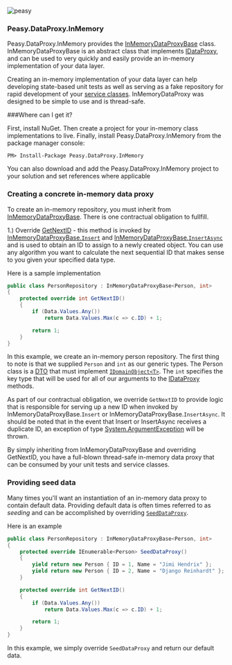 ![peasy](https://www.dropbox.com/s/2yajr2x9yevvzbm/peasy3.png?dl=0&raw=1)

### Peasy.DataProxy.InMemory

Peasy.DataProxy.InMemory provides the [InMemoryDataProxyBase](https://github.com/ahanusa/Peasy.DataProxy.InMemory/blob/master/Peasy.DataProxy.InMemory/InMemoryDataProxyBase.cs) class.  InMemoryDataProxyBase is an abstract class that implements [IDataProxy](https://github.com/ahanusa/Peasy.NET/wiki/Data-Proxy), and can be used to very quickly and easily provide an in-memory implementation of your data layer.

Creating an in-memory implementation of your data layer can help developing state-based unit tests as well as serving as a fake repository for rapid development of your [service classes](https://github.com/ahanusa/Peasy.NET/wiki/ServiceBase).  InMemoryDataProxy was designed to be simple to use and is thread-safe.

###Where can I get it?

First, install NuGet. Then create a project for your in-memory class implementations to live.  Finally, install Peasy.DataProxy.InMemory from the package manager console:

``` PM> Install-Package Peasy.DataProxy.InMemory ```

You can also download and add the Peasy.DataProxy.InMemory project to your solution and set references where applicable

### Creating a concrete in-memory data proxy

To create an in-memory repository, you must inherit from [InMemoryDataProxyBase](https://github.com/ahanusa/Peasy.DataProxy.InMemory/blob/master/Peasy.DataProxy.InMemory/InMemoryDataProxyBase.cs).  There is one contractual obligation to fullfill.

1.) Override [GetNextID](https://github.com/ahanusa/Peasy.DataProxy.InMemory/blob/master/Peasy.DataProxy.InMemory/InMemoryDataProxyBase.cs#L45) - this method is invoked by [InMemoryDataProxyBase.```Insert```](https://github.com/ahanusa/Peasy.DataProxy.InMemory/blob/master/Peasy.DataProxy.InMemory/InMemoryDataProxyBase.cs#L65) and [InMemoryDataProxyBase.```InsertAsync```](https://github.com/ahanusa/Peasy.DataProxy.InMemory/blob/master/Peasy.DataProxy.InMemory/InMemoryDataProxyBase.cs#L113) and is used to obtain an ID to assign to a newly created object.  You can use any algorithm you want to calculate the next sequential ID that makes sense to you given your specified data type.

Here is a sample implementation

```c#
public class PersonRepository : InMemoryDataProxyBase<Person, int>
{
    protected override int GetNextID()
    {
        if (Data.Values.Any())
            return Data.Values.Max(c => c.ID) + 1;

        return 1;
    }
}
```

In this example, we create an in-memory person repository.  The first thing to note is that we supplied ```Person``` and ```int``` as our generic types.  The Person class is a [DTO](https://github.com/ahanusa/Peasy.NET/wiki/Data-Transfer-Object-(DTO)) that must implement [```IDomainObject<T>```](https://github.com/ahanusa/Peasy.NET/blob/master/Peasy.Core/IDomainObject.cs).  The ```int``` specifies the key type that will be used for all of our arguments to the [IDataProxy](https://github.com/ahanusa/Peasy.NET/wiki/Data-Proxy) methods.

As part of our contractual obligation, we override ```GetNextID``` to provide logic that is responsible for serving up a new ID when invoked by InMemoryDataProxyBase.```Insert``` or InMemoryDataProxyBase.```InsertAsync```.  It should be noted that in the event that Insert or InsertAsync receives a duplicate ID, an exception of type [System.ArgumentException](https://msdn.microsoft.com/en-us/library/system.argumentexception(v=vs.110).aspx) will be thrown.

By simply inheriting from InMemoryDataProxyBase and overriding GetNextID, you have a full-blown thread-safe in-memory data proxy that can be consumed by your unit tests and service classes.

### Providing seed data

Many times you'll want an instantiation of an in-memory data proxy to contain default data.  Providing default data is often times referred to as _seeding_ and can be accomplished by overriding [```SeedDataProxy```](https://github.com/ahanusa/Peasy.DataProxy.InMemory/blob/master/Peasy.DataProxy.InMemory/InMemoryDataProxyBase.cs#L40).

Here is an example

```c#
public class PersonRepository : InMemoryDataProxyBase<Person, int>
{
    protected override IEnumerable<Person> SeedDataProxy()
    {
        yield return new Person { ID = 1, Name = "Jimi Hendrix" };
        yield return new Person { ID = 2, Name = "Django Reinhardt" };
    }

    protected override int GetNextID()
    {
        if (Data.Values.Any())
            return Data.Values.Max(c => c.ID) + 1;

        return 1;
    }
}
```

In this example, we simply override ```SeedDataProxy``` and return our default data.
